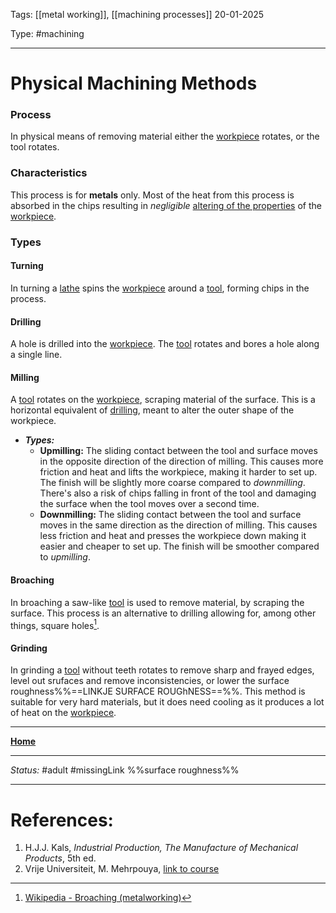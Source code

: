 Tags: [[metal working]], [[machining processes]]
20-01-2025

Type: #machining

---
# Physical Machining Methods
### Process
In physical means of removing material either the [workpiece](!%20Manufacturing%20Technologies%20Overview.md#Terms%20and%20Disambiguation) rotates, or the tool rotates.

### Characteristics
This process is for __metals__ only. Most of the heat from this process is absorbed in the chips resulting in _negligible_ [altering of the properties](Crystal%20Manipulation%20and%20Deformation.md#Hot%20deformation) of the [workpiece](!%20Manufacturing%20Technologies%20Overview.md#Terms%20and%20Disambiguation).

### Types
#### Turning
In turning a [lathe](!%20Manufacturing%20Technologies%20Overview.md#Terms%20and%20Disambiguation) spins the [workpiece](!%20Manufacturing%20Technologies%20Overview.md#Terms%20and%20Disambiguation) around a [tool](!%20Manufacturing%20Technologies%20Overview.md#Terms%20and%20Disambiguation), forming chips in the process. 
#### Drilling
A hole is drilled into the [workpiece](!%20Manufacturing%20Technologies%20Overview.md#Terms%20and%20Disambiguation). The [tool](!%20Manufacturing%20Technologies%20Overview.md#Terms%20and%20Disambiguation) rotates and bores a hole along a single line.
#### Milling
A [tool](!%20Manufacturing%20Technologies%20Overview.md#Terms%20and%20Disambiguation) rotates on the [workpiece](!%20Manufacturing%20Technologies%20Overview.md#Terms%20and%20Disambiguation), scraping material of the surface. This is a horizontal equivalent of [drilling](#drilling), meant to alter the outer shape of the workpiece.
- ___Types:___
	- __Upmilling:__ The sliding contact between the tool and surface moves in the opposite direction of the direction of milling. This causes more friction and heat and lifts the workpiece, making it harder to set up. The finish will be slightly more coarse compared to _downmilling_. There's also a risk of chips falling in front of the tool and damaging the surface when the tool moves over a second time.
	- __Downmilling:__ The sliding contact between the tool and surface moves in the same direction as the direction of milling. This causes less friction and heat and presses the workpiece down making it easier and cheaper to set up. The finish will be smoother compared to _upmilling_. 
#### Broaching
In broaching a saw-like [tool](!%20Manufacturing%20Technologies%20Overview.md#Terms%20and%20Disambiguation) is used to remove material, by scraping the surface. This process is an alternative to drilling allowing for, among other things, square holes[^bro].
#### Grinding
In grinding a [tool](!%20Manufacturing%20Technologies%20Overview.md#Terms%20and%20Disambiguation) without teeth rotates to remove sharp and frayed edges, level out srufaces and remove inconsistencies, or lower the surface roughness%%==LINKJE SURFACE ROUGhNESS==%%.  This method is suitable for very hard materials, but it does need cooling as it produces a lot of heat on the [workpiece](!%20Manufacturing%20Technologies%20Overview.md#Terms%20and%20Disambiguation).










---
__[Home](!%20Manufacturing%20Technologies%20Overview.md)__

---
_Status:_ #adult #missingLink %%surface roughness%%

---
# References:
[^Bro]: [Wikipedia - Broaching (metalworking)](https://en.wikipedia.org/wiki/Broaching_(metalworking))
1. H.J.J. Kals, _Industrial Production, The Manufacture of Mechanical Products_, 5th ed.
2. Vrije Universiteit, M. Mehrpouya, [link to course](https://canvas.utwente.nl/courses/15351)